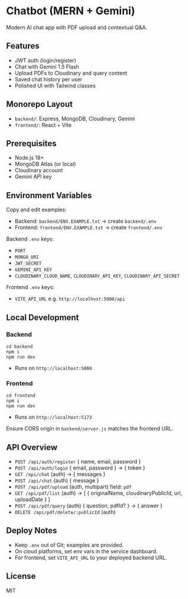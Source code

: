 # Chatbot (MERN + Gemini)

Modern AI chat app with PDF upload and contextual Q&A.

## Features
- JWT auth (login/register)
- Chat with Gemini 1.5 Flash
- Upload PDFs to Cloudinary and query content
- Saved chat history per user
- Polished UI with Tailwind classes

## Monorepo Layout
- `backend/`: Express, MongoDB, Cloudinary, Gemini
- `frontend/`: React + Vite

## Prerequisites
- Node.js 18+
- MongoDB Atlas (or local)
- Cloudinary account
- Gemini API key

## Environment Variables
Copy and edit examples:
- Backend: `backend/ENV.EXAMPLE.txt` → create `backend/.env`
- Frontend: `frontend/ENV.EXAMPLE.txt` → create `frontend/.env`

Backend `.env` keys:
- `PORT`
- `MONGO_URI`
- `JWT_SECRET`
- `GEMINI_API_KEY`
- `CLOUDINARY_CLOUD_NAME`, `CLOUDINARY_API_KEY`, `CLOUDINARY_API_SECRET`

Frontend `.env` keys:
- `VITE_API_URL` e.g. `http://localhost:5000/api`

## Local Development
### Backend
```
cd backend
npm i
npm run dev
```
- Runs on `http://localhost:5000`

### Frontend
```
cd frontend
npm i
npm run dev
```
- Runs on `http://localhost:5173`

Ensure CORS origin in `backend/server.js` matches the frontend URL.

## API Overview
- `POST /api/auth/register` { name, email, password }
- `POST /api/auth/login` { email, password } → { token }
- `GET /api/chat` (auth) → { messages }
- `POST /api/chat` (auth) { message }
- `POST /api/pdf/upload` (auth, multipart) field: `pdf`
- `GET /api/pdf/list` (auth) → [ { originalName, cloudinaryPublicId, url, uploadDate } ]
- `POST /api/pdf/query` (auth) { question, pdfId? } → { answer }
- `DELETE /api/pdf/delete/:publicId` (auth)

## Deploy Notes
- Keep `.env` out of Git; examples are provided.
- On cloud platforms, set env vars in the service dashboard.
- For frontend, set `VITE_API_URL` to your deployed backend URL.

## License
MIT



